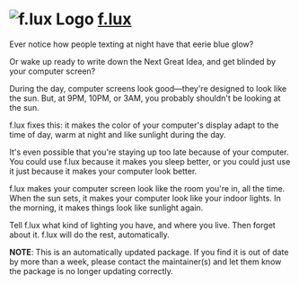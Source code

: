 # ![f.lux Logo](https://cdn.rawgit.com/pauby/ChocoPackages/cc266fa2/icons/flux.png "f.lux Logo") [f.lux](https://chocolatey.org/packages/f.lux)

Ever notice how people texting at night have that eerie blue glow?

Or wake up ready to write down the Next Great Idea, and get blinded by your computer screen?

During the day, computer screens look good—they're designed to look like the sun. But, at 9PM, 10PM, or 3AM, you probably shouldn't be looking at the sun.

f.lux fixes this: it makes the color of your computer's display adapt to the time of day, warm at night and like sunlight during the day.

It's even possible that you're staying up too late because of your computer. You could use f.lux because it makes you sleep better, or you could just use it just because it makes your computer look better.

f.lux makes your computer screen look like the room you're in, all the time. When the sun sets, it makes your computer look like your indoor lights. In the morning, it makes things look like sunlight again.

Tell f.lux what kind of lighting you have, and where you live. Then forget about it. f.lux will do the rest, automatically.

**NOTE**: This is an automatically updated package. If you find it is out of date by more than a week, please contact the maintainer(s) and let them know the package is no longer updating correctly.
